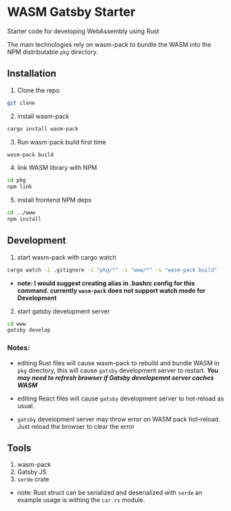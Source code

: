 # WASM Gatsby Starter

Starter code for developing WebAssembly using Rust

The main technologies rely on wasm-pack to bundle the WASM into the NPM distributable `pkg` directory.

## Installation

1. Clone the repo

```sh
git clone
```

2. install wasm-pack

```sh
cargo install wasm-pack
```

3. Run wasm-pack build first time

```sh
wasm-pack build
```

4. link WASM library with NPM

```sh
cd pkg
npm link
```

5. install frontend NPM deps

```sh
cd ../www
npm install
```

## Development

1. start wasm-pack with cargo watch

```sh
cargo watch -i .gitignore -i "pkg/*" -i "www/*" -s "wasm-pack build"
```

- **note: I would suggest creating alias in .bashrc config for this command.
  currently `wasm-pack` does not support watch mode for Development**

2. start gatsby development server

```sh
cd www
gatsby develop
```

### Notes:

- editing Rust files will cause wasm-pack to rebuild and bundle WASM in `pkg` directory,
  this will cause `gatsby` development server to restart. **_You may need to refresh browser if
  Gatsby developemnt server caches WASM_**

- editing React files will cause `gatsby` development server to hot-reload
  as usual.

- `gatsby` development server may throw error on WASM pack hot-reload. Just
  reload the browser to clear the error

## Tools

1. wasm-pack
2. Gatsby JS
3. `serde` crate

- note: Rust struct can be serialized and deserialized with `serde`
  an example usage is withing the `car.rs` module.
